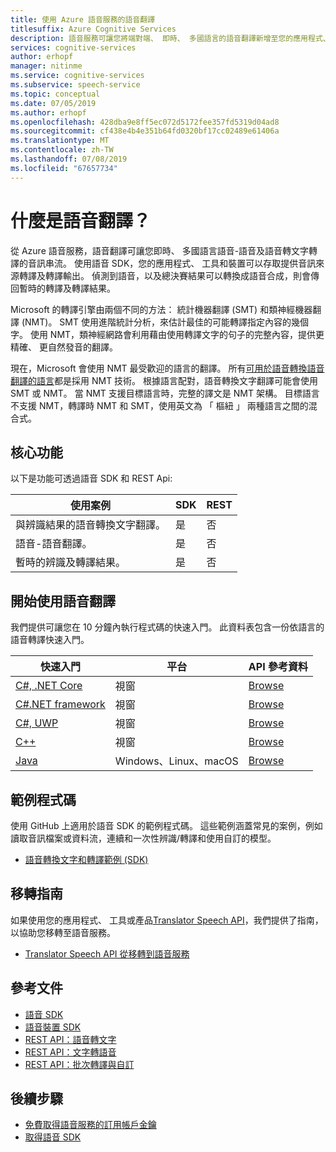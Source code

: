 ```yaml
---
title: 使用 Azure 語音服務的語音翻譯
titlesuffix: Azure Cognitive Services
description: 語音服務可讓您將端對端、 即時、 多國語言的語音翻譯新增至您的應用程式、 工具和裝置。 相同的 API 可以用於語音轉換語音和語音轉換文字翻譯。
services: cognitive-services
author: erhopf
manager: nitinme
ms.service: cognitive-services
ms.subservice: speech-service
ms.topic: conceptual
ms.date: 07/05/2019
ms.author: erhopf
ms.openlocfilehash: 428dba9e8ff5ec072d5172fee357fd5319d04ad8
ms.sourcegitcommit: cf438e4b4e351b64fd0320bf17cc02489e61406a
ms.translationtype: MT
ms.contentlocale: zh-TW
ms.lasthandoff: 07/08/2019
ms.locfileid: "67657734"
---
```

# <a name="what-is-speech-translation"></a>什麼是語音翻譯？

從 Azure 語音服務，語音翻譯可讓您即時、 多國語言語音-語音及語音轉文字轉譯的音訊串流。 使用語音 SDK，您的應用程式、 工具和裝置可以存取提供音訊來源轉譯及轉譯輸出。 偵測到語音，以及總決賽結果可以轉換成語音合成，則會傳回暫時的轉譯及轉譯結果。

Microsoft 的轉譯引擎由兩個不同的方法： 統計機器翻譯 (SMT) 和類神經機器翻譯 (NMT)。 SMT 使用進階統計分析，來估計最佳的可能轉譯指定內容的幾個字。 使用 NMT，類神經網路會利用藉由使用轉譯文字的句子的完整內容，提供更精確、 更自然發音的翻譯。

現在，Microsoft 會使用 NMT 最受歡迎的語言的翻譯。 所有[可用於語音轉換語音翻譯的語言](language-support.md#speech-translation)都是採用 NMT 技術。 根據語言配對，語音轉換文字翻譯可能會使用 SMT 或 NMT。 當 NMT 支援目標語言時，完整的譯文是 NMT 架構。 目標語言不支援 NMT，轉譯時 NMT 和 SMT，使用英文為 「 樞紐 」 兩種語言之間的混合式。

## <a name="core-features"></a>核心功能

以下是功能可透過語音 SDK 和 REST Api:

| 使用案例 | SDK | REST |
|----------|-----|------|
| 與辨識結果的語音轉換文字翻譯。 | 是 | 否 |
| 語音-語音翻譯。 | 是 | 否 |
| 暫時的辨識及轉譯結果。 | 是 | 否 |

## <a name="get-started-with-speech-translation"></a>開始使用語音翻譯

我們提供可讓您在 10 分鐘內執行程式碼的快速入門。 此資料表包含一份依語言的語音轉譯快速入門。

| 快速入門 | 平台 | API 參考資料 |
|------------|----------|---------------|
| [C#, .NET Core](quickstart-translate-speech-dotnetcore-windows.md) | 視窗 | [Browse](https://aka.ms/csspeech/csharpref) |
| [C#.NET framework](quickstart-translate-speech-dotnetframework-windows.md) | 視窗 | [Browse](https://aka.ms/csspeech/csharpref) |
| [C#, UWP](quickstart-translate-speech-uwp.md) | 視窗 | [Browse](https://aka.ms/csspeech/csharpref) |
| [C++](quickstart-translate-speech-cpp-windows.md) | 視窗 | [Browse](https://aka.ms/csspeech/cppref)|
| [Java](quickstart-translate-speech-java-jre.md) | Windows、Linux、macOS | [Browse](https://aka.ms/csspeech/javaref) |

## <a name="sample-code"></a>範例程式碼

使用 GitHub 上適用於語音 SDK 的範例程式碼。 這些範例涵蓋常見的案例，例如讀取音訊檔案或資料流，連續和一次性辨識/轉譯和使用自訂的模型。

* [語音轉換文字和轉譯範例 (SDK)](https://github.com/Azure-Samples/cognitive-services-speech-sdk)

## <a name="migration-guides"></a>移轉指南

如果使用您的應用程式、 工具或產品[Translator Speech API](https://docs.microsoft.com/azure/cognitive-services/translator-speech/overview)，我們提供了指南，以協助您移轉至語音服務。

* [Translator Speech API 從移轉到語音服務](how-to-migrate-from-translator-speech-api.md)

## <a name="reference-docs"></a>參考文件

* [語音 SDK](speech-sdk-reference.md)
* [語音裝置 SDK](speech-devices-sdk.md)
* [REST API：語音轉文字](rest-speech-to-text.md)
* [REST API：文字轉語音](rest-text-to-speech.md)
* [REST API：批次轉譯與自訂](https://westus.cris.ai/swagger/ui/index)

## <a name="next-steps"></a>後續步驟

* [免費取得語音服務的訂用帳戶金鑰](get-started.md)
* [取得語音 SDK](speech-sdk.md)
